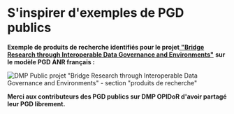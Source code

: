 # S'inspirer d'exemples de PGD publics

**Exemple de produits de recherche identifiés pour le projet**[ **"Bridge Research through Interoperable Data Governance and Environments"**](https://dmp.opidor.fr/plans/5954/export.pdf) **sur le modèle PGD ANR français :**

![DMP Public projet "Bridge Research through Interoperable Data Governance and Environments" - section "produits de recherche"](<../../.gitbook/assets/Capture d’écran 2022-04-20 à 13.16.51.png>)

**Merci aux contributeurs des PGD publics sur DMP OPIDoR d'avoir partagé leur PGD librement.**

##
